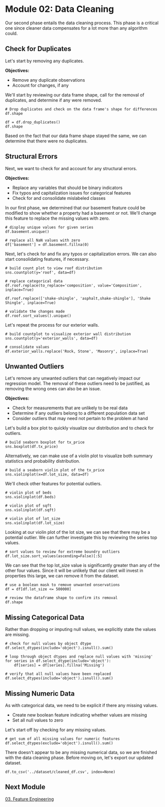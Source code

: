 # Module 02: Data Cleaning

Our second phase entails the data cleaning process. This phase is a critical one since cleaner data compensates for a lot more than any algorithm could. 

## Check for Duplicates

Let's start by removing any duplicates. 

**Objectives:** 

* Remove any duplicate observations
* Account for changes, if any 

We'll start by reviewing our data frame shape, call for the removal of duplicates, and determine if any were removed. 
    
```code
# Drop duplicates and check on the data frame's shape for differences
df.shape
```
```code
df = df.drop_duplicates()
df.shape
```

Based on the fact that our data frame shape stayed the same, we can determine that there were no duplicates. 

## Structural Errors
    
Next, we want to check for and account for any structural errors.

**Objectives:**

* Replace any variables that should be binary indicators
* Fix typos and capitalization issues for categorical features
* Check for and consolidate mislabeled classes

In our first phase, we determined that our basement feature could be modified to show whether a property had a basement or not. We'll change this feature to replace the missing values with zero. 

```code
# display unique values for given series
df.basement.unique()

# replace all NaN values with zero
df['basement'] = df.basement.fillna(0)
```

Next, let's check for and fix any typos or capitalization errors. We can also start consolidating features, if necessary. 

```code
# build count plot to view roof distribution 
sns.countplot(y='roof', data=df)
```

```code
# replace categorical data
df.roof.replace(to_replace='composition', value='Composition', inplace=True)

df.roof.replace(['shake-shingle', 'asphalt,shake-shingle'], 'Shake Shingle', inplace=True)
```

```code
# validate the changes made
df.roof.sort_values().unique()
```

Let's repeat the process for our exterior walls. 

```code
# build countplot to visualize exterior wall distribution
sns.countplot(y='exterior_walls', data=df)
```

```code
# consolidate values
df.exterior_walls.replace('Rock, Stone', 'Masonry', inplace=True)
```

## Unwanted Outliers

Let's remove any unwanted outliers that can negatively impact our regression model. The removal of these outliers need to be justified, as removing the wrong ones can also be an issue. 

**Objectives:**

* Check for measurements that are unlikely to be real data 
* Determine if any outliers belong to a different population data set
* Consider outliers that may need not pertain to the problem at hand

Let's build a box plot to quickly visualize our distribution and to check for outliers. 

```code
# build seaborn boxplot for tx_price
sns.boxplot(df.tx_price)
```
Alternatively, we can make use of a violin plot to visualize both summary statistics and probability distribution. 

```code
# build a seaborn violin plot of the tx_price
sns.violinplot(x=df.lot_size, data=df)
```

We'll check other features for potential outliers.

```code
# violin plot of beds
sns.violinplot(df.beds)
```
```code
# violin plot of sqft
sns.violinplot(df.sqft)
```

```code
# violin plot of lot_size
sns.violinplot(df.lot_size)
```
Looking at our violin plot of the lot size, we can see that there may be a potential outlier. We can further investigate this by reviewing the series top values. 

```code
# sort values to review for extreme boundry outliers
df.lot_size.sort_values(ascending=False)[:5]
```
We can see that the top lot_size value is significantly greater than any of the other four values. Since it will be unlikely that our client will invest in properties this large, we can remove it from the dataset. 

```code
# use a boolean mask to remove unwanted onservations
df = df[df.lot_size <= 500000]

# review the dataframe shape to confirm its removal
df.shape
```

## Missing Categorical Data

Rather than dropping or imputing null values, we explicitly state the values are missing.

```code
# check for null values by object dtype
df.select_dtypes(include='object').isnull().sum()
```

```code
# loop through object dtypes and replace null values with 'missing'
for series in df.select_dtype(include='object'):
    df[series] = df[series].fillna('Missing')

# verify that all null values have been replaced
df.select_dtypes(include='object').isnull().sum()
```

## Missing Numeric Data

As with categorical data, we need to be explicit if there any missing values. 

* Create new boolean feature indicating whether values are missing
* Set all null values to zero

Let's start off by checking for any missing values.

```code
# get sum of all missing values for numeric features
df.select_dtypes(exclude='object').isnull().sum()
```

There doesn't appear to be any missing numerical data, so we are finished with the data cleaning phase. Before moving on, let's export our updated dataset.

```code
df.to_csv('../dataset/cleaned_df.csv', index=None)
```

## Next Module
[03. Feature Engineering](module03.ipynb)
